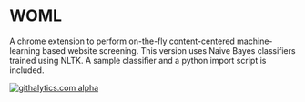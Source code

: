 WOML
====

A chrome extension to perform on-the-fly content-centered machine-learning based website screening. This version uses Naive
Bayes classifiers trained using NLTK. A sample classifier and a python import script is included.


[![githalytics.com alpha](https://cruel-carlota.pagodabox.com/80bb976878de61e3ac32c58dcdf38e03 "githalytics.com")](http://githalytics.com/drxzcl/WOML)

